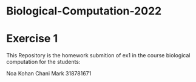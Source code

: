 # Biological-Computation-2022
# Exercise 1
This Repository is the homework submition of ex1 in the course biological computation for the students:

Noa Kohan 
Chani Mark 318781671


